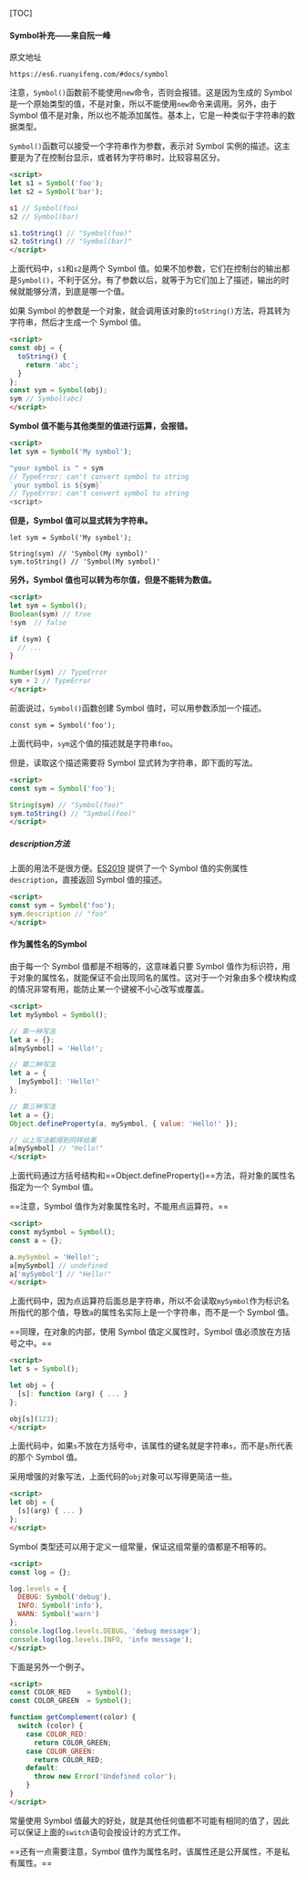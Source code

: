[TOC]

#### Symbol补充——来自阮一峰

原文地址

```http
https://es6.ruanyifeng.com/#docs/symbol
```



注意，`Symbol()`函数前不能使用`new`命令，否则会报错。这是因为生成的 Symbol 是一个原始类型的值，不是对象，所以不能使用`new`命令来调用。另外，由于 Symbol 值不是对象，所以也不能添加属性。基本上，它是一种类似于字符串的数据类型。

`Symbol()`函数可以接受一个字符串作为参数，表示对 Symbol 实例的描述。这主要是为了在控制台显示，或者转为字符串时，比较容易区分。

```html
<script>
let s1 = Symbol('foo');
let s2 = Symbol('bar');

s1 // Symbol(foo)
s2 // Symbol(bar)

s1.toString() // "Symbol(foo)"
s2.toString() // "Symbol(bar)"
</script>
```

上面代码中，`s1`和`s2`是两个 Symbol 值。如果不加参数，它们在控制台的输出都是`Symbol()`，不利于区分。有了参数以后，就等于为它们加上了描述，输出的时候就能够分清，到底是哪一个值。

如果 Symbol 的参数是一个对象，就会调用该对象的`toString()`方法，将其转为字符串，然后才生成一个 Symbol 值。

```html
<script>
const obj = {
  toString() {
    return 'abc';
  }
};
const sym = Symbol(obj);
sym // Symbol(abc)
</script>
```

**Symbol 值不能与其他类型的值进行运算，会报错。**

```html
<script>
let sym = Symbol('My symbol');

"your symbol is " + sym
// TypeError: can't convert symbol to string
`your symbol is ${sym}`
// TypeError: can't convert symbol to string
<script>
```

**但是，Symbol 值可以显式转为字符串。**

```
let sym = Symbol('My symbol');

String(sym) // 'Symbol(My symbol)'
sym.toString() // 'Symbol(My symbol)'
```

**另外，Symbol 值也可以转为布尔值，但是不能转为数值。**

```html
<script>
let sym = Symbol();
Boolean(sym) // true
!sym  // false

if (sym) {
  // ...
}

Number(sym) // TypeError
sym + 2 // TypeError
</script>
```

前面说过，`Symbol()`函数创建 Symbol 值时，可以用参数添加一个描述。

```
const sym = Symbol('foo');
```

上面代码中，`sym`这个值的描述就是字符串`foo`。

但是，读取这个描述需要将 Symbol 显式转为字符串，即下面的写法。

```html
<script>
const sym = Symbol('foo');

String(sym) // "Symbol(foo)"
sym.toString() // "Symbol(foo)"
</script>
```

##### description方法

上面的用法不是很方便。[ES2019](https://github.com/tc39/proposal-Symbol-description) 提供了一个 Symbol 值的实例属性`description`，直接返回 Symbol 值的描述。

```html
<script>
const sym = Symbol('foo');
sym.description // "foo"
</script>
```



#### 作为属性名的Symbol

由于每一个 Symbol 值都是不相等的，这意味着只要 Symbol 值作为标识符，用于对象的属性名，就能保证不会出现同名的属性。这对于一个对象由多个模块构成的情况非常有用，能防止某一个键被不小心改写或覆盖。

```html
<script>
let mySymbol = Symbol();

// 第一种写法
let a = {};
a[mySymbol] = 'Hello!';

// 第二种写法
let a = {
  [mySymbol]: 'Hello!'
};

// 第三种写法
let a = {};
Object.defineProperty(a, mySymbol, { value: 'Hello!' });

// 以上写法都得到同样结果
a[mySymbol] // "Hello!"
</script>
```

上面代码通过方括号结构和==Object.defineProperty()==方法，将对象的属性名指定为一个 Symbol 值。

==注意，Symbol 值作为对象属性名时，不能用点运算符。==

```html
<script>
const mySymbol = Symbol();
const a = {};

a.mySymbol = 'Hello!';
a[mySymbol] // undefined
a['mySymbol'] // "Hello!"
</script>
```

上面代码中，因为点运算符后面总是字符串，所以不会读取`mySymbol`作为标识名所指代的那个值，导致`a`的属性名实际上是一个字符串，而不是一个 Symbol 值。

==同理，在对象的内部，使用 Symbol 值定义属性时，Symbol 值必须放在方括号之中。==

```html
<script>
let s = Symbol();

let obj = {
  [s]: function (arg) { ... }
};

obj[s](123);
</script>
```

上面代码中，如果`s`不放在方括号中，该属性的键名就是字符串`s`，而不是`s`所代表的那个 Symbol 值。

采用增强的对象写法，上面代码的`obj`对象可以写得更简洁一些。

```html
<script>
let obj = {
  [s](arg) { ... }
};
</script>
```

Symbol 类型还可以用于定义一组常量，保证这组常量的值都是不相等的。

```html
<script>
const log = {};

log.levels = {
  DEBUG: Symbol('debug'),
  INFO: Symbol('info'),
  WARN: Symbol('warn')
};
console.log(log.levels.DEBUG, 'debug message');
console.log(log.levels.INFO, 'info message');
</script>
```

下面是另外一个例子。

```html
<script>
const COLOR_RED    = Symbol();
const COLOR_GREEN  = Symbol();

function getComplement(color) {
  switch (color) {
    case COLOR_RED:
      return COLOR_GREEN;
    case COLOR_GREEN:
      return COLOR_RED;
    default:
      throw new Error('Undefined color');
    }
}
</script>
```

常量使用 Symbol 值最大的好处，就是其他任何值都不可能有相同的值了，因此可以保证上面的`switch`语句会按设计的方式工作。

==还有一点需要注意，Symbol 值作为属性名时，该属性还是公开属性，不是私有属性。==